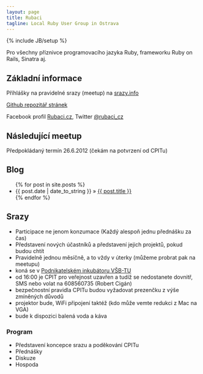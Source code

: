 ```yaml
---
layout: page
title: Rubaci
tagline: Local Ruby User Group in Ostrava
---
```

{% include JB/setup %}

Pro všechny příznivce programovacího jazyka Ruby, frameworku Ruby on Rails, Sinatra aj.

## Základní informace

Příhlášky na pravidelné srazy (meetup) na [srazy.info](http://srazy.info/rubaci-cz-meetup/2347)

[Github repozitář stránek](https://github.com/3lancers/rubaci_cz)

Facebook profil [Rubaci.cz](http://www.facebook.com/rubaci), Twitter [@rubaci_cz](https://twitter.com/#!/rubaci_cz)

## Následující meetup

Předpokládaný termín 26.6.2012 (čekám na potvrzení od CPITu)
    
## Blog

<ul class="posts">
  {% for post in site.posts %}
    <li><span>{{ post.date | date_to_string }}</span> &raquo; <a href="{{ BASE_PATH }}{{ post.url }}">{{ post.title }}</a></li>
  {% endfor %}
</ul>

## Srazy

* Participace ne jenom konzumace (Každý alespoň jednu přednášku za čas)
* Představení nových účastníků a představení jejich projektů, pokud budou chtít
* Pravidelně jednou měsíčně, a to vždy v úterky (můžeme probrat pak na meetupu)
* koná se v [Podnikatelském inkubátoru VŠB-TU](http://inkubator.vsb.cz/) 
* od 16:00 je CPIT pro veřejnost uzavřen a tudíž se nedostanete dovnitř, SMS nebo volat na 608560735 (Robert Cigán)
* bezpečnostní pravidla CPITu budou vyžadovat prezenčku z výše zmíněných důvodů
* projektor bude, WiFi připojení taktéž (kdo může vemte redukci z Mac na VGA)
* bude k dispozici balená voda a káva

### Program

* Představení koncepce srazu a poděkování CPITu
* Přednášky
* Diskuze
* Hospoda